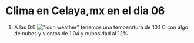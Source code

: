 # Clima en Celaya,mx en el dia 06

1. A las 0:0 !["icon weather"](http://openweathermap.org/img/w/02n.png) tenemos una temperatura de 10.1 C con algo de nubes y  vientos de 1.04 y nubosidad al 12%
